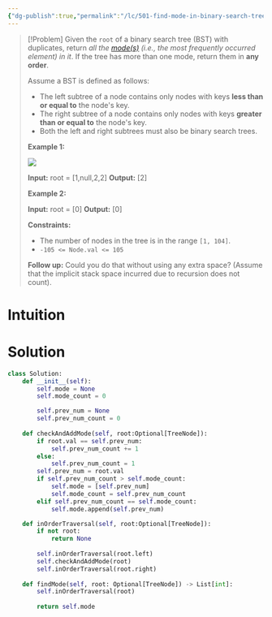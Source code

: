```yaml
---
{"dg-publish":true,"permalink":"/lc/501-find-mode-in-binary-search-tree/","tags":["tree","dfs","bfs","binaryTree"]}
---
```


>[!Problem]
>Given the `root` of a binary search tree (BST) with duplicates, return _all the [mode(s)](https://en.wikipedia.org/wiki/Mode_\(statistics\)) (i.e., the most frequently occurred element) in it_.
> If the tree has more than one mode, return them in **any order**.
> 
> Assume a BST is defined as follows:
> 
> - The left subtree of a node contains only nodes with keys **less than or equal to** the node's key.
> - The right subtree of a node contains only nodes with keys **greater than or equal to** the node's key.
> - Both the left and right subtrees must also be binary search trees.
> 
> **Example 1:**
> 
> ![](https://assets.leetcode.com/uploads/2021/03/11/mode-tree.jpg)
> 
> **Input:** root = [1,null,2,2]
> **Output:** [2]
> 
> **Example 2:**
> 
> **Input:** root = [0]
> **Output:** [0]
> 
> **Constraints:**
> 
> - The number of nodes in the tree is in the range `[1, 104]`.
> - `-105 <= Node.val <= 105`
> 
> **Follow up:** Could you do that without using any extra space? (Assume that the implicit stack space incurred due to recursion does not count).

# Intuition

# Solution
```python
class Solution:
    def __init__(self):
        self.mode = None
        self.mode_count = 0

        self.prev_num = None
        self.prev_num_count = 0
    
    def checkAndAddMode(self, root:Optional[TreeNode]):
        if root.val == self.prev_num:
            self.prev_num_count += 1
        else:
            self.prev_num_count = 1
        self.prev_num = root.val
        if self.prev_num_count > self.mode_count:
            self.mode = [self.prev_num]
            self.mode_count = self.prev_num_count
        elif self.prev_num_count == self.mode_count:
            self.mode.append(self.prev_num)

    def inOrderTraversal(self, root:Optional[TreeNode]):
        if not root:
            return None
        
        self.inOrderTraversal(root.left)
        self.checkAndAddMode(root)
        self.inOrderTraversal(root.right)
        
    def findMode(self, root: Optional[TreeNode]) -> List[int]:
        self.inOrderTraversal(root)
        
        return self.mode
```